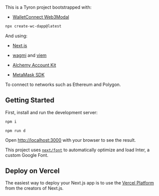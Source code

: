 This is a Tyron project bootstrapped with:

-   [WalletConnect Web3Modal](https://docs.walletconnect.com/web3modal/about)

```bash
npx create-wc-dapp@latest
```

And using:

-   [Next.js](https://nextjs.org/learn)

-   [wagmi](https://wagmi.sh/react/chains) and [viem](https://viem.sh/docs/clients/wallet.html)

-   [Alchemy Account Kit](https://accountkit.alchemy.com/smart-accounts/signers/eoa.html)

-   [MetaMask SDK](https://docs.metamask.io/wallet/how-to/connect/set-up-sdk/javascript/react/)

To connect to networks such as Ethereum and Polygon.

## Getting Started

First, install and run the development server:

```bash
npm i
```

```
npm run d
```

Open [http://localhost:3000](http://localhost:3000) with your browser to see the
result.

This project uses
[`next/font`](https://nextjs.org/docs/basic-features/font-optimization) to
automatically optimize and load Inter, a custom Google Font.

## Deploy on Vercel

The easiest way to deploy your Next.js app is to use the
[Vercel Platform](https://vercel.com/new?utm_medium=default-template&filter=next.js&utm_source=create-next-app&utm_campaign=create-next-app-readme)
from the creators of Next.js.

